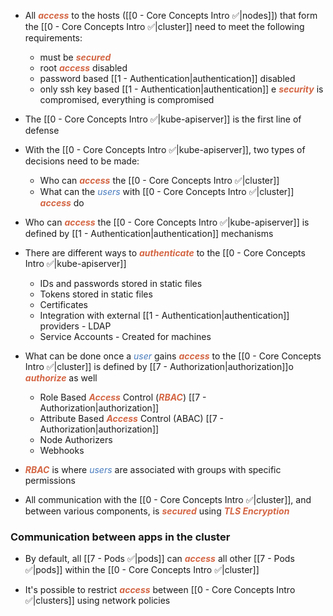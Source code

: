 - All <b><i><span style="color:#d46644">access</span></i></b> to the hosts ([[0 - Core Concepts Intro ✅|nodes]]) that form the [[0 - Core Concepts Intro ✅|cluster]] need to meet the following requirements:
	- must be <b><i><span style="color:#d46644">secured</span></i></b>
	- root <b><i><span style="color:#d46644">access</span></i></b> disabled
	- password based  [[1 - Authentication|authentication]]  disabled
	- only ssh key based  [[1 - Authentication|authentication]] e <b><i><span style="color:#d46644">security</span></i></b> is compromised, everything is compromised

- The [[0 - Core Concepts Intro ✅|kube-apiserver]] is the first line of defense

- With the [[0 - Core Concepts Intro ✅|kube-apiserver]], two types of decisions need to be made:
	- Who can <b><i><span style="color:#d46644">access</span></i></b> the [[0 - Core Concepts Intro ✅|cluster]] 
	- What can the <i><span style="color:#477bbe">users</span></i> with [[0 - Core Concepts Intro ✅|cluster]] <b><i><span style="color:#d46644">access</span></i></b> do

- Who can <b><i><span style="color:#d46644">access</span></i></b> the [[0 - Core Concepts Intro ✅|kube-apiserver]] is defined by  [[1 - Authentication|authentication]]  mechanisms

- There are different ways to <b><i><span style="color:#d46644">authenticate</span></i></b> to the [[0 - Core Concepts Intro ✅|kube-apiserver]]
	- IDs and passwords stored in static files
	- Tokens stored in static files
	- Certificates
	- Integration with external  [[1 - Authentication|authentication]]  providers - LDAP
	- Service Accounts - Created for machines

- What can be done once a <i><span style="color:#477bbe">user</span></i> gains <b><i><span style="color:#d46644">access</span></i></b> to the [[0 - Core Concepts Intro ✅|cluster]] is defined by [[7 - Authorization|authorization]]o <b><i><span style="color:#d46644">authorize</span></i></b> as well
	- Role Based <b><i><span style="color:#d46644">Access</span></i></b> Control (<b><i><span style="color:#d46644">RBAC</span></i></b>) [[7 - Authorization|authorization]]
	- Attribute Based <b><i><span style="color:#d46644">Access</span></i></b> Control (ABAC) [[7 - Authorization|authorization]]
	- Node Authorizers
	- Webhooks

- <b><i><span style="color:#d46644">RBAC</span></i></b> is where <i><span style="color:#477bbe">users</span></i> are associated with groups with specific permissions

- All communication with the [[0 - Core Concepts Intro ✅|cluster]], and between various components, is <b><i><span style="color:#d46644">secured</span></i></b> using <b><i><span style="color:#d46644">TLS Encryption</span></i></b>

### Communication between apps in the cluster

- By default, all [[7 - Pods ✅|pods]] can <b><i><span style="color:#d46644">access</span></i></b> all other [[7 - Pods ✅|pods]] within the [[0 - Core Concepts Intro ✅|cluster]]

- It's possible to restrict <b><i><span style="color:#d46644">access</span></i></b> between [[0 - Core Concepts Intro ✅|clusters]] using network policies